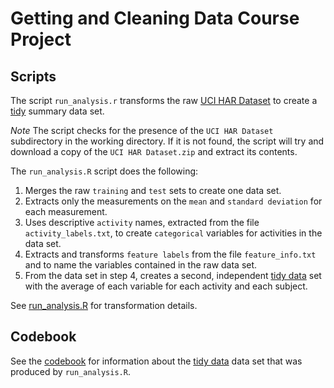 Getting and Cleaning Data Course Project
======

## Scripts
The script `run_analysis.r` transforms the raw [UCI HAR Dataset](https://d396qusza40orc.cloudfront.net/getdata%2Fprojectfiles%2FUCI%20HAR%20Dataset.zip) to
create a [tidy](./activity.csv) summary data set.

*Note* The script checks for the presence of the `UCI HAR Dataset` subdirectory in the working directory. If it
is not found, the script will try and download a copy of the `UCI HAR Dataset.zip` and extract its contents.

The `run_analysis.R` script does the following:

1. Merges the raw `training` and `test` sets to create one data set.
2. Extracts only the measurements on the `mean` and `standard deviation` for each measurement.
3. Uses descriptive `activity` names, extracted from the file `activity_labels.txt`, to create `categorical` variables for activities in the data set.
4. Extracts and transforms `feature labels` from the file `feature_info.txt` and to name the variables contained in the raw data set.
5. From the data set in step 4, creates a second, independent [tidy data](./activity.csv) set with the average of each variable for each activity and each subject.

See [run_analysis.R](./run_analysis.R) for transformation details.

## Codebook
See the [codebook](./CodeBook.md) for information about the [tidy data](./activity.txt) data set that was produced by `run_analysis.R`.